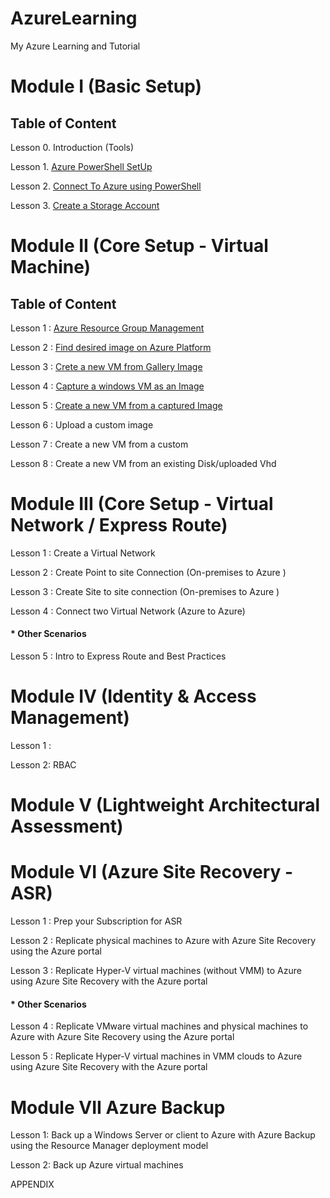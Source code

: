 # AzureLearning
My Azure Learning and Tutorial


# Module I (Basic Setup)

## Table of Content
Lesson 0. Introduction (Tools)

Lesson 1. [Azure PowerShell SetUp](https://github.com/abhishekanand/AzureLearning/blob/master/Module%20I/AzurePowershellSetup.md)

Lesson 2. [Connect To Azure using PowerShell](https://github.com/abhishekanand/AzureLearning/blob/master/Module%20I/ConnectToAzure.md)

Lesson 3. [Create a Storage Account](https://github.com/abhishekanand/AzureLearning/blob/master/Module%20I/CreateStorageAccount.md)


# Module II (Core Setup - Virtual Machine)

## Table of Content
Lesson 1 : [Azure Resource Group Management](https://github.com/abhishekanand/AzureLearning/blob/master/Module%20II/L1-AzureRMResourceGroupMgmt%20.md)

Lesson 2 : [Find desired image on Azure Platform ](https://github.com/abhishekanand/AzureLearning/blob/master/Module%20II/L2-FindAPublishedImage.md)

Lesson 3 : [Crete a new VM from Gallery Image](https://github.com/abhishekanand/AzureLearning/blob/master/Module%20II/L3-CreateVirtualMachineGI.md)

Lesson 4 : [Capture a windows VM as an Image](https://github.com/abhishekanand/AzureLearning/blob/master/Module%20II/L4-CaptureWindowsVMImage.md)

Lesson 5 : [Create a new VM from a captured Image](https://github.com/abhishekanand/AzureLearning/blob/master/Module%20II/L5-DeployCapturedVM.md)

Lesson 6 : Upload a custom image

Lesson 7 : Create a new VM from a custom

Lesson 8 : Create a new VM from an existing Disk/uploaded Vhd





# Module III (Core Setup - Virtual Network / Express Route)

Lesson 1 : Create a Virtual Network

Lesson 2 : Create Point to site Connection (On-premises to Azure )

Lesson 3 : Create Site to site connection (On-premises to Azure )

Lesson 4 : Connect two Virtual Network (Azure to Azure)

#### * Other Scenarios

Lesson 5 : Intro to Express Route and Best Practices

# Module IV (Identity & Access Management)

Lesson 1 :

Lesson 2: RBAC

# Module V (Lightweight Architectural Assessment)

# Module VI (Azure Site Recovery - ASR)

Lesson 1 : Prep your Subscription for ASR

Lesson 2 : Replicate physical machines to Azure with Azure Site Recovery using the Azure portal

Lesson 3 : Replicate Hyper-V virtual machines (without VMM) to Azure using Azure Site Recovery with the Azure portal


#### * Other Scenarios

Lesson 4 : Replicate VMware virtual machines and physical machines to Azure with Azure Site Recovery using the Azure portal

Lesson 5 : Replicate Hyper-V virtual machines in VMM clouds to Azure using Azure Site Recovery with the Azure portal

# Module VII Azure Backup

Lesson 1: Back up a Windows Server or client to Azure with Azure Backup using the Resource Manager deployment model

Lesson 2: Back up Azure virtual machines

APPENDIX
